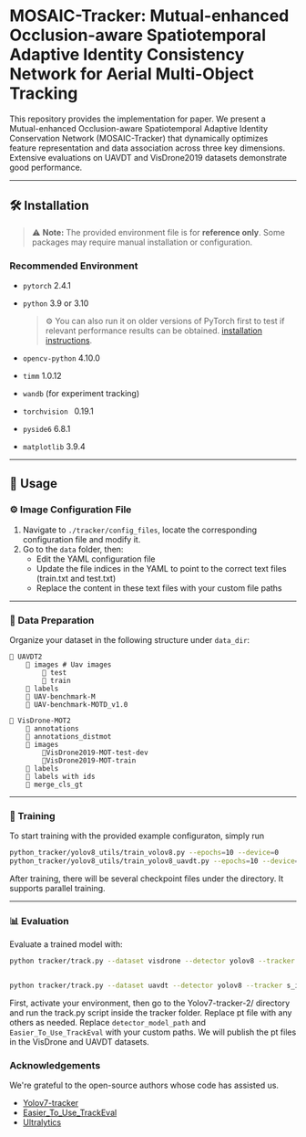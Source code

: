 # MOSAIC-Tracker: Mutual-enhanced Occlusion-aware Spatiotemporal Adaptive Identity Consistency Network for Aerial Multi-Object Tracking

This repository provides the implementation for paper.  We present a Mutual-enhanced Occlusion-aware Spatiotemporal Adaptive  Identity Conservation Network (MOSAIC-Tracker) that dynamically  optimizes feature representation and data association across three key  dimensions. Extensive evaluations on UAVDT and VisDrone2019 datasets  demonstrate good performance.

---

## 🛠️ Installation

> ⚠️ **Note:** The provided environment file is for **reference only**. Some packages may require manual installation or configuration.

### Recommended Environment

- `pytorch` 2.4.1 

- `python` 3.9 or 3.10  

  > ⚙️ You can also run it on older versions of PyTorch first to test if relevant performance results can be obtained. [installation instructions](https://pytorch.org/get-started/locally/).  

- `opencv-python` 4.10.0

- `timm` 1.0.12  

- `wandb` (for experiment tracking)

- `torchvision ` 0.19.1  

- `pyside6` 6.8.1

- `matplotlib` 3.9.4

---

## 🚀 Usage

### ⚙️ Image Configuration File

1. Navigate to `./tracker/config_files`, locate the corresponding configuration file and modify it.
2. Go to the `data` folder, then:
   - Edit the YAML configuration file
   - Update the file indices in the YAML to point to the correct text files (train.txt and test.txt)
   - Replace the content in these text files with your custom file paths

---

### 📂 Data Preparation

Organize your dataset in the following structure under `data_dir`:

```
📂 UAVDT2
    📂 images # Uav images
    	📂 test
    	📂 train
    📂 labels 
    📂 UAV-benchmark-M
    📂 UAV-benchmark-MOTD_v1.0
    
📂 VisDrone-MOT2
    📂 annotations
    📂 annotations_distmot
    📂 images
        📂VisDrone2019-MOT-test-dev
        📂VisDrone2019-MOT-train
    📂 labels
    📂 labels with ids
    📂 merge_cls_gt
```

---

### 🎯 Training

To start training with the provided example configuraton, simply run

```bash
python_tracker/yolov8_utils/train_volov8.py --epochs=10 --device=0
python_tracker/yolov8_utils/train_yolov8_uavdt.py --epochs=10 --device=0
```

After training, there will be several checkpoint files under the  directory. It supports parallel training.

---

### 📊 Evaluation

Evaluate a trained model with:

```bash
python tracker/track.py --dataset visdrone --detector yolov8 --tracker s_iou_track --kalman_format bot --detector_model_path "./best.pt" --exp_id train_test_vis_yolov8s --device=3 --conf_thresh=0.4 && cd ./Easier_To_Use_TrackEval && python scripts/run_custom_dataset.py --config_path configs/VisDrone_test_dev.yaml


python tracker/track.py --dataset uavdt --detector yolov8 --tracker s_iou_track --kalman_format bot --detector_model_path "./best.pt" --exp_id train_test_uav_yolov8s --device=0 --conf_thresh=0.4 && cd /data/zoujian/Easier_To_Use_TrackEval && python scripts/run_custom_dataset.py --config_path configs/UAVDT_test.yaml

```

First, activate your environment, then go to the Yolov7-tracker-2/ directory and run the track.py script inside the tracker folder.  Replace pt file with any others as needed. Replace `detector_model_path` and `Easier_To_Use_TrackEval` with your custom paths. We will publish the pt files in the VisDrone and UAVDT datasets.  

### Acknowledgements
We're grateful to the open-source authors whose code has assisted us.
- [Yolov7-tracker](https://github.com/JackWoo0831/Yolov7-tracker/tree/v2)
- [Easier_To_Use_TrackEval](https://github.com/JackWoo0831/Easier_To_Use_TrackEval)
- [Ultralytics](https://github.com/ultralytics/ultralytics)

